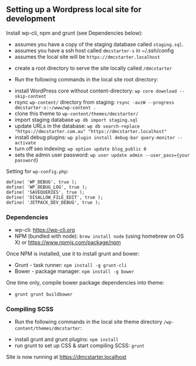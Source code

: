 ## Setting up a Wordpress local site for development

Install wp-cli, npm and grunt (see Dependencies below):

- assumes you have a copy of the staging database called `staging.sql`.
- assumes you have a ssh host called `dmcstarter-s` in ~/.ssh/config
- assumes the local site will be `https://dmcstarter.localhost`

* create a root directory to serve the site locally called `/dmcstarter`

- Run the following commands in the local site root directory:

* install WordPress core without content-directory: `wp core download --skip-content`
* rsync `wp-content/` directory from staging: `rsync -avzW --progress dmcstarter-s:~/www/wp-content .`
* clone this theme to `wp-content/themes/dmcstarter/`
* import staging database `wp db import staging.sql`
* update URLs in the database: `wp db search-replace "https://dmcstarter.com.au" "https://dmcstarter.localhost"`
* install debug plugins: `wp plugin install debug-bar query-monitor --activate`
* turn off seo indexing: `wp option update blog_public 0`
* sets the admin user password: `wp user update admin --user_pass={your password}`

Setting for `wp-config.php`:

```
define( 'WP_DEBUG', true );
define( 'WP_DEBUG_LOG', true );
define( 'SAVEQUERIES', true );
define( 'DISALLOW_FILE_EDIT', true );
define( 'JETPACK_DEV_DEBUG', true );
```

### Dependencies ###

* wp-cli: https://wp-cli.org
* NPM (bundled with node): `brew install node` (using homebrew on OS X)
or https://www.npmjs.com/package/npm

Once NPM is installed, use it to install grunt and bower:

* Grunt - task runner: `npm install -g grunt-cli`
* Bower - package manager: `npm install -g bower`

One time only, compile bower package dependencies into theme:

* `grunt grunt buildbower`


### Compiling SCSS ###

- Run the following commands in the local site theme directory `/wp-content/themes/dmcstarter`:

* install grunt and grunt plugins: `npm install`
* run grunt to set up CSS & start compiling SCSS: `grunt`

Site is now running at https://dmcstarter.localhost
